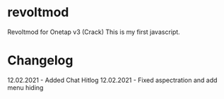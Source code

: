 # revoltmod
Revoltmod for Onetap v3 (Crack)
This is my first javascript.
# Changelog
12.02.2021 - Added Chat Hitlog
12.02.2021 - Fixed aspectration and add menu hiding
